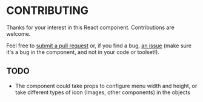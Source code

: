 # CONTRIBUTING

Thanks for your interest in this React component. Contributions are welcome.

Feel free to [submit a pull request](https://github.com/wilsocr88/react-side-menu/pulls)
or, if you find a bug, [an issue](https://github.com/wilsocr88/react-side-menu/issues)
(make sure it's a bug in the component, and not in your code or toolset!).

## TODO

* The component could take props to configure menu width and height, or take different types of icon (Images, other components) in the objects

